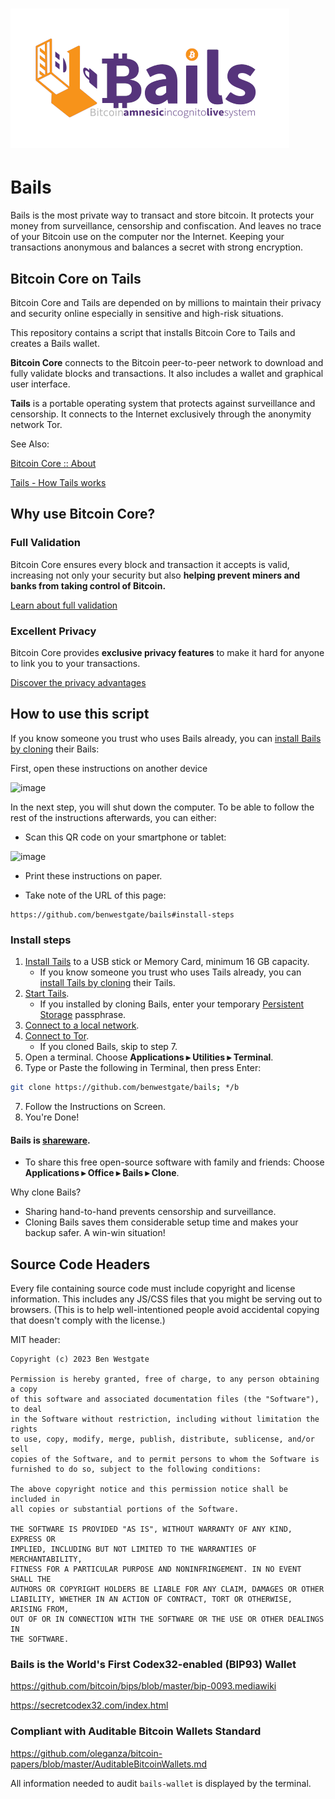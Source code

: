 # ![image](https://github.com/BenWestgate/Bails/raw/master/docs/banner2.png)

# Bails

Bails is the most private way to transact and store bitcoin. It protects your money from surveillance, censorship and confiscation. And leaves no trace of your Bitcoin use on the computer nor the Internet. Keeping your transactions anonymous and balances a secret with strong encryption.

## Bitcoin Core on Tails

Bitcoin Core and Tails are depended on by millions to maintain their privacy and security online especially in sensitive and high-risk situations.

This repository contains a script that installs Bitcoin Core to Tails and creates a Bails wallet.

<b>Bitcoin Core</b> connects to the Bitcoin peer-to-peer network to download and fully validate blocks and transactions. It also includes a wallet and graphical user interface.

<b>Tails</b> is a portable operating system that protects against surveillance and censorship. It connects to the Internet exclusively through the anonymity network Tor.

See Also:

[Bitcoin Core :: About](https://bitcoincore.org/en/about/)

[Tails - How Tails works](https://tails.net/about/index.en.html)

## Why use Bitcoin Core?

### Full Validation

Bitcoin Core ensures every block and transaction it accepts is valid, increasing not only your security but also <b>helping prevent miners and banks from taking control of Bitcoin.</b>

[Learn about full validation](https://bitcoin.org/en/bitcoin-core/features/validation)

### Excellent Privacy

Bitcoin Core provides <b>exclusive privacy features</b> to make it hard for anyone to link you to your transactions.

[Discover the privacy advantages](https://bitcoin.org/en/bitcoin-core/features/privacy)

## How to use this script

If you know someone you trust who uses Bails already, you can [install Bails by cloning](https://github.com/BenWestgate/Bails/tree/master#bails-is-shareware) their Bails:

First, open these instructions on another device

![image](https://user-images.githubusercontent.com/73506583/203773811-b157925d-404f-4b91-bd86-6d2e6b454a59.png)

In the next step, you will shut down the computer. To be able to follow the rest of the instructions afterwards, you can either:

* Scan this QR code on your smartphone or tablet:

![image](https://github.com/BenWestgate/Bails/assets/73506583/72496200-fa4f-4ce3-94de-06cc88296e73)
* Print these instructions on paper.

* Take note of the URL of this page:
```
https://github.com/benwestgate/bails#install-steps
```

### Install steps

1. [Install Tails](https://tails.net/install/index.en.html) to a USB stick or Memory Card, minimum 16 GB capacity.
      * If you know someone you trust who uses Tails already, you can [install Tails by cloning](https://tails.boum.org/install/clone/index.en.html) their Tails.
1. [Start Tails](https://tails.net/doc/first_steps/start/index.en.html).
      * If you installed by cloning Bails, enter your temporary [Persistent Storage](https://tails.net/doc/first_steps/welcome_screen/index.en.html#index3h1) passphrase.
1. [Connect to a local network](https://tails.net/doc/anonymous_internet/networkmanager/index.en.html#index1h1).
1. [Connect to Tor](https://tails.net/doc/anonymous_internet/tor/index.en.html).
      * If you cloned Bails, skip to step 7.
1. Open a terminal. Choose <b>Applications ▸ Utilities ▸ Terminal</b>.
1.  Type or Paste the following in Terminal, then press Enter:
``` bash
git clone https://github.com/benwestgate/bails; */b

```
7. Follow the Instructions on Screen.
1. You're Done!
   
#### Bails is [shareware](https://en.wikipedia.org/wiki/Samizdat).

* To share this free open-source software with family and friends: Choose <b>Applications ▸ Office ▸ ₿ails ▸ Clone</b>.

Why clone Bails?

* Sharing hand-to-hand prevents censorship and surveillance.
* Cloning Bails saves them considerable setup time and makes your backup safer. A win-win situation!


## Source Code Headers

Every file containing source code must include copyright and license
information. This includes any JS/CSS files that you might be serving out to
browsers. (This is to help well-intentioned people avoid accidental copying that
doesn't comply with the license.)

MIT header:

    Copyright (c) 2023 Ben Westgate
    
    Permission is hereby granted, free of charge, to any person obtaining a copy
    of this software and associated documentation files (the "Software"), to deal
    in the Software without restriction, including without limitation the rights
    to use, copy, modify, merge, publish, distribute, sublicense, and/or sell
    copies of the Software, and to permit persons to whom the Software is
    furnished to do so, subject to the following conditions:
    
    The above copyright notice and this permission notice shall be included in
    all copies or substantial portions of the Software.
    
    THE SOFTWARE IS PROVIDED "AS IS", WITHOUT WARRANTY OF ANY KIND, EXPRESS OR
    IMPLIED, INCLUDING BUT NOT LIMITED TO THE WARRANTIES OF MERCHANTABILITY,
    FITNESS FOR A PARTICULAR PURPOSE AND NONINFRINGEMENT. IN NO EVENT SHALL THE
    AUTHORS OR COPYRIGHT HOLDERS BE LIABLE FOR ANY CLAIM, DAMAGES OR OTHER
    LIABILITY, WHETHER IN AN ACTION OF CONTRACT, TORT OR OTHERWISE, ARISING FROM,
    OUT OF OR IN CONNECTION WITH THE SOFTWARE OR THE USE OR OTHER DEALINGS IN
    THE SOFTWARE.

### Bails is the World's First Codex32-enabled (BIP93) Wallet
https://github.com/bitcoin/bips/blob/master/bip-0093.mediawiki

https://secretcodex32.com/index.html

### Compliant with Auditable Bitcoin Wallets Standard
https://github.com/oleganza/bitcoin-papers/blob/master/AuditableBitcoinWallets.md

All information needed to audit `bails-wallet` is displayed by the terminal.
